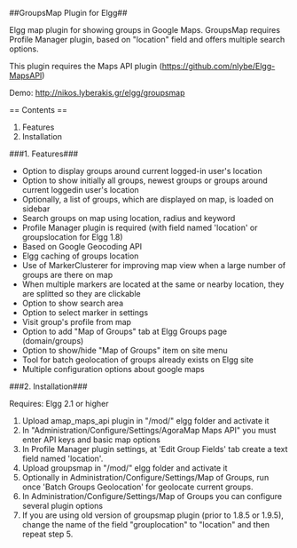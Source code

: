##GroupsMap Plugin for Elgg##

Elgg map plugin for showing groups in Google Maps. GroupsMap requires Profile Manager plugin, based on "location" field and offers multiple search options.

This plugin requires the Maps API plugin (https://github.com/nlybe/Elgg-MapsAPI)

Demo: http://nikos.lyberakis.gr/elgg/groupsmap

== Contents ==

1. Features
2. Installation


###1. Features###

- Option to display groups around current logged-in user's location
- Option to show initially all groups, newest groups or groups around current loggedin user's location
- Optionally, a list of groups, which are displayed on map, is loaded on sidebar
- Search groups on map using location, radius and keyword
- Profile Manager plugin is required (with field named 'location' or groupslocation for Elgg 1.8)
- Based on Google Geocoding API
- Elgg caching of groups location
- Use of MarkerClusterer for improving map view when a large number of groups are there on map
- When multiple markers are located at the same or nearby location, they are splitted so they are clickable
- Option to show search area
- Option to select marker in settings
- Visit group's profile from map
- Option to add "Map of Groups" tab at Elgg Groups page (domain/groups)
- Option to show/hide "Map of Groups" item on site menu
- Tool for batch geolocation of groups already exists on Elgg site
- Multiple configuration options about google maps


###2. Installation###

Requires: Elgg 2.1 or higher

1. Upload amap_maps_api plugin in "/mod/" elgg folder and activate it
2. In "Administration/Configure/Settings/AgoraMap Maps API" you must enter API keys and basic map options
3. In Profile Manager plugin settings, at 'Edit Group Fields' tab create a text field named 'location'. 
4. Upload groupsmap in "/mod/" elgg folder and activate it
5. Optionally in Administration/Configure/Settings/Map of Groups, run once 'Batch Groups Geolocation' for geolocate current groups.
6. In Administration/Configure/Settings/Map of Groups you can configure several plugin options
7. If you are using old version of groupsmap plugin (prior to 1.8.5 or 1.9.5), change the name of the field "grouplocation" to "location" and then repeat step 5.





